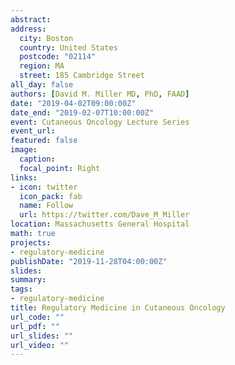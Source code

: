```yaml
---
abstract:
address:
  city: Boston
  country: United States
  postcode: "02114"
  region: MA
  street: 185 Cambridge Street
all_day: false
authors: [David M. Miller MD, PhD, FAAD]
date: "2019-04-02T09:00:00Z"
date_end: "2019-02-07T10:00:00Z"
event: Cutaneous Oncology Lecture Series
event_url: 
featured: false
image:
  caption: 
  focal_point: Right
links:
- icon: twitter
  icon_pack: fab
  name: Follow
  url: https://twitter.com/Dave_M_Miller
location: Massachusetts General Hospital
math: true
projects:
- regulatory-medicine
publishDate: "2019-11-28T04:00:00Z"
slides:  
summary: 
tags:
- regulatory-medicine
title: Regulatory Medicine in Cutaneous Oncology
url_code: ""
url_pdf: ""
url_slides: ""
url_video: ""
---
```

